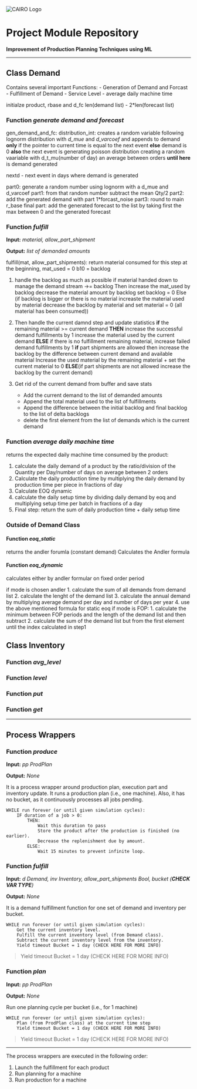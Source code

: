 <img src="https://www.thws.de/fileadmin/_processed_/3/5/csm_header_A-Grubnyak-Unsplash-02_bc7c4600d2.png"  title="CAIRO Logo">

# Project Module Repository

**Improvement of Production Planning Techniques using ML**

---


## Class Demand
Contains several important Functions: 
    - Generation of Demand and Forcast
    - Fulfillment of Demand
    - Service Level
    - average daily machine time

initialze product, rbase and d_fc
len(demand list) - 2*len(forecast list)

### **Function *generate demand and forecast***
gen_demand_and_fc:
    distribution_int: creates a random variable following lognorm distribution with *d_mue* and *d_varcoef* and appends to demand
    **only** if the pointer to current time is equal to the next event
    **else** demand is 0
    **also** the next event is generating poisson distribution creating a random vaariable with d_t_mu(number of day) an average between orders
    **until here** is demand generated

nextd - next event
in days where demand is generated

part0: generate a random number using lognorm with a d_mue and d_varcoef
part1: from that random number subtract the mean Qty/2
part2: add the generated demand with part 1*forcast_noise
part3: round to main r_base
final part: add the generated forecast to the list by taking first the max between 0 and the generated forecast


### **Function *fulfill***

**Input:** *material, allow_part_shipment*

**Output:** *list of demanded amounts*


fulfill(mat, allow_part_shipments):
    return material consumed for this step at the beginning, mat_used = 0
    b10 = backlog
1. handle the backlog as much as possible if material handed down to manage the demand stream ->= backlog
   Then increase the mat_used by backlog decrease the material amount by backlog set backlog = 0
   Else (if backlog is bigger or there is no material increaste the material used by material
   decrease the backlog by material  and set material = 0 (all material has been consumed))
2. Then handle the current damnd step and update statistics
    **if** the remaining material >= current demand 
    **THEN** increase the successful demand fulfillments by 1 increase the material used by the current demand
    **ELSE** if there is no fulfillment remaining material, increase failed demand fulfillments by 1
    **if** part shipments are allowed
        then increase the backlog by the difference between current demand and available material
        Increase the used material by the remaining material + set the current material to 0
    **ELSE**(if part shipments are not allowed increase the backlog by the current demand)

3.  Get rid of the current demand from buffer and save stats
    - Add the current demand to the list of demanded amounts
    - Append the total material used to the list of fulfillments
    - Append the difference between the initial backlog and final backlog to the list of delta backlogs
    - delete the first element from the list of demands which is the current demand


### **Function *average daily machine time***

returns the expected daily machine time consumed by the product:

1. calculate the daily demand of a product by the ratio/division of the Quantity per Day/number of days on average between 2 orders
2. Calculate the daily production time by multiplying the daily demand by production time per piece in fractions of day
3. Calculate EOQ dynamic
4. calculate the daily setup time by dividing daily demand by eoq and multiplying setup time per batch in fractions of a day
5. Final step: return the sum of daily production time + daily setup time

### Outside of Demand Class

#### **Function *eoq_static***
returns the andler forumla (constant demand)
Calculates the Andler formula

#### **Function *eoq_dynamic***

calculates either by andler formular on fixed order period

if mode is chosen andler
    1. calculate the sum of all demands from demand list
    2. calculate the lenght of the demand list
    3. calculate the annual demand by multiplying average demand per day and number of days per year
    4. use the above mentioned formula for static eoq
if mode is FOP:
    1. calculate the minimum between FOP periods and the length of the demand list and then subtract
    2. calculate the sum of the demand list but from the first element until the index calculated in step1

## Class Inventory


### **Function *avg_level***

### **Function *level***

### **Function *put***

### **Function *get***

---

## Process Wrappers



### **Function *produce***

**Input:** *pp ProdPlan*

**Output:** *None*

It is a process wrapper around production plan, execution part and inventory update.
It runs a production plan (i.e., one machine). Also, it has no bucket, as it continuously processes all jobs pending.

```
WHILE run forever (or until given simulation cycles):
    IF duration of a job > 0:
        THEN:
            Wait this duration to pass
            Store the product after the production is finished (no earlier).
            Decrease the replenishment due by amount. 
        ELSE:
            Wait 15 minutes to prevent infinite loop.
```

### **Function *fulfill***

**Input:** *d Demand, inv Inventory, allow_part_shipments Bool, bucket (**CHECK VAR TYPE**)*

**Output:** *None*

It is a demand fulfillment function for one set of demand and inventory per bucket.

```
WHILE run forever (or until given simulation cycles):
    Get the current inventory level.
    Fulfill the current inventory level (from Demand class).
    Subtract the current inventory level from the inventory.
    Yield timeout Bucket = 1 day (CHECK HERE FOR MORE INFO)
```

> Yield timeout Bucket = 1 day (CHECK HERE FOR MORE INFO)

### **Function *plan***

**Input:** *pp ProdPlan*

**Output:** *None*

Run one planning cycle per bucket (i.e., for 1 machine)

```
WHILE run forever (or until given simulation cycles):
    Plan (from ProdPlan class) at the current time step
    Yield timeout Bucket = 1 day (CHECK HERE FOR MORE INFO)
```

> Yield timeout Bucket = 1 day (CHECK HERE FOR MORE INFO)

---

The process wrappers are executed in the following order:

1. Launch the fulfillment for each product
2. Run planning for a machine
3. Run production for a machine